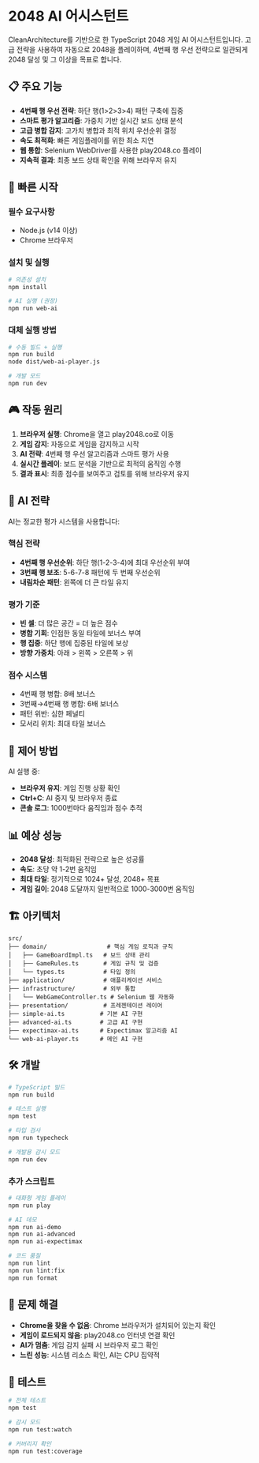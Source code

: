 # 2048 AI 어시스턴트

CleanArchitecture를 기반으로 한 TypeScript 2048 게임 AI 어시스턴트입니다. 고급 전략을 사용하여 자동으로 2048을 플레이하며, 4번째 행 우선 전략으로 일관되게 2048 달성 및 그 이상을 목표로 합니다.

## 📋 주요 기능

- **4번째 행 우선 전략**: 하단 행(1>2>3>4) 패턴 구축에 집중
- **스마트 평가 알고리즘**: 가중치 기반 실시간 보드 상태 분석
- **고급 병합 감지**: 고가치 병합과 최적 위치 우선순위 결정
- **속도 최적화**: 빠른 게임플레이를 위한 최소 지연
- **웹 통합**: Selenium WebDriver를 사용한 play2048.co 플레이
- **지속적 결과**: 최종 보드 상태 확인을 위해 브라우저 유지

## 🚀 빠른 시작

### 필수 요구사항

- Node.js (v14 이상)
- Chrome 브라우저

### 설치 및 실행

```bash
# 의존성 설치
npm install

# AI 실행 (권장)
npm run web-ai
```

### 대체 실행 방법

```bash
# 수동 빌드 + 실행
npm run build
node dist/web-ai-player.js

# 개발 모드
npm run dev
```

## 🎮 작동 원리

1. **브라우저 실행**: Chrome을 열고 play2048.co로 이동
2. **게임 감지**: 자동으로 게임을 감지하고 시작
3. **AI 전략**: 4번째 행 우선 알고리즘과 스마트 평가 사용
4. **실시간 플레이**: 보드 분석을 기반으로 최적의 움직임 수행
5. **결과 표시**: 최종 점수를 보여주고 검토를 위해 브라우저 유지

## 🧠 AI 전략

AI는 정교한 평가 시스템을 사용합니다:

### 핵심 전략

- **4번째 행 우선순위**: 하단 행(1-2-3-4)에 최대 우선순위 부여
- **3번째 행 보조**: 5-6-7-8 패턴에 두 번째 우선순위
- **내림차순 패턴**: 왼쪽에 더 큰 타일 유지

### 평가 기준

- **빈 셀**: 더 많은 공간 = 더 높은 점수
- **병합 기회**: 인접한 동일 타일에 보너스 부여
- **행 집중**: 하단 행에 집중된 타일에 보상
- **방향 가중치**: 아래 > 왼쪽 > 오른쪽 > 위

### 점수 시스템

- 4번째 행 병합: 8배 보너스
- 3번째→4번째 행 병합: 6배 보너스
- 패턴 위반: 심한 페널티
- 모서리 위치: 최대 타일 보너스

## 🎯 제어 방법

AI 실행 중:

- **브라우저 유지**: 게임 진행 상황 확인
- **Ctrl+C**: AI 중지 및 브라우저 종료
- **콘솔 로그**: 1000번마다 움직임과 점수 추적

## 📊 예상 성능

- **2048 달성**: 최적화된 전략으로 높은 성공률
- **속도**: 초당 약 1-2번 움직임
- **최대 타일**: 정기적으로 1024+ 달성, 2048+ 목표
- **게임 길이**: 2048 도달까지 일반적으로 1000-3000번 움직임

## 🏗️ 아키텍처

```
src/
├── domain/                 # 핵심 게임 로직과 규칙
│   ├── GameBoardImpl.ts   # 보드 상태 관리
│   ├── GameRules.ts       # 게임 규칙 및 검증
│   └── types.ts           # 타입 정의
├── application/           # 애플리케이션 서비스
├── infrastructure/        # 외부 통합
│   └── WebGameController.ts # Selenium 웹 자동화
├── presentation/          # 프레젠테이션 레이어
├── simple-ai.ts          # 기본 AI 구현
├── advanced-ai.ts        # 고급 AI 구현
├── expectimax-ai.ts      # Expectimax 알고리즘 AI
└── web-ai-player.ts      # 메인 AI 구현
```

## 🛠️ 개발

```bash
# TypeScript 빌드
npm run build

# 테스트 실행
npm test

# 타입 검사
npm run typecheck

# 개발용 감시 모드
npm run dev
```

### 추가 스크립트

```bash
# 대화형 게임 플레이
npm run play

# AI 데모
npm run ai-demo
npm run ai-advanced
npm run ai-expectimax

# 코드 품질
npm run lint
npm run lint:fix
npm run format
```

## 🔧 문제 해결

- **Chrome을 찾을 수 없음**: Chrome 브라우저가 설치되어 있는지 확인
- **게임이 로드되지 않음**: play2048.co 인터넷 연결 확인
- **AI가 멈춤**: 게임 감지 실패 시 브라우저 로그 확인
- **느린 성능**: 시스템 리소스 확인, AI는 CPU 집약적

## 🧪 테스트

```bash
# 전체 테스트
npm test

# 감시 모드
npm run test:watch

# 커버리지 확인
npm run test:coverage
```

